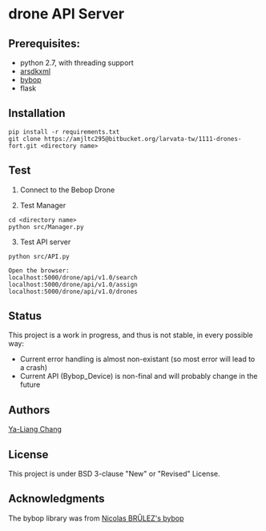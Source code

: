 # drone API Server

## Prerequisites:

* python 2.7, with threading support
* [arsdkxml](https://pypi.python.org/pypi/arsdkxml)
* [bybop](https://pypi.python.org/pypi?:action=display&name=bybop)
* flask

## Installation

```
pip install -r requirements.txt
git clone https://amjltc295@bitbucket.org/larvata-tw/1111-drones-fort.git <directory name>
```

## Test

1. Connect to the Bebop Drone

2. Test Manager
```
cd <directory name>
python src/Manager.py

```

3. Test API server
```
python src/API.py

Open the browser:
localhost:5000/drone/api/v1.0/search
localhost:5000/drone/api/v1.0/assign
localhost:5000/drone/api/v1.0/drones
```

## Status

This project is a work in progress, and thus is not stable, in every possible way:
 * Current error handling is almost non-existant (so most error will lead to a crash)
 * Current API (Bybop_Device) is non-final and will probably change in the future
 
## Authors

[Ya-Liang Chang](https://github.com/amjltc295)

## License

This project is under BSD 3-clause "New" or "Revised" License.

## Acknowledgments

The bybop library was from [Nicolas BRÛLEZ's bybop](https://github.com/N-Bz/bybop)


